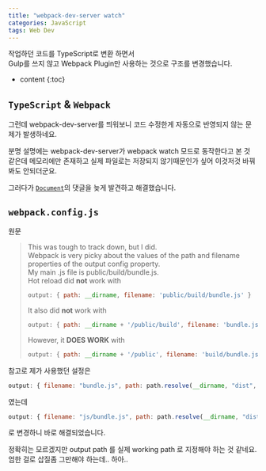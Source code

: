 ```yaml
---
title: "webpack-dev-server watch"
categories: JavaScript
tags: Web Dev
---
```


작업하던 코드를 TypeScript로 변환 하면서  
Gulp를 쓰지 않고 Webpack Plugin만 사용하는 것으로 구조를 변경했습니다.

* content
{:toc}

## `TypeScript` & `Webpack`

그런데 webpack-dev-server를 띄워보니
코드 수정한게 자동으로 반영되지 않는 문제가 발생하네요.

분명 설명에는 webpack-dev-server가 webpack watch 모드로 동작한다고 본 것 같은데
메모리에만 존재하고 실제 파일로는 저장되지 않기때문인가 싶어 이것저것 바꿔봐도 안되더군요.

그러다가 [`Document`](https://webpack.github.io/docs/webpack-dev-server.html)의 댓글을 늦게 발견하고 해결했습니다.

## `webpack.config.js`

원문
>This was tough to track down, but I did.  
>Webpack is very picky about the values of the path and filename properties of the output config property.  
>My main .js file is public/build/bundle.js.  
>Hot reload did **not** work with 
>```js
>output: { path: __dirname, filename: 'public/build/bundle.js' }
>```
>It also did **not** work with 
>```js
>output: { path: __dirname + '/public/build', filename: 'bundle.js' }
>```
>However, it **DOES WORK** with 
>```js
>output: { path: __dirname + '/public', filename: 'build/bundle.js' }
>```


참고로 제가 사용했던 설정은
```js
output: { filename: "bundle.js", path: path.resolve(__dirname, "dist", "js") }
```
였는데
```js
output: { filename: "js/bundle.js", path: path.resolve(__dirname, "dist") }
```
로 변경하니 바로 해결되었습니다.

정확히는 모르겠지만 output path 를 실제 working path 로 지정해야 하는 것 같네요.  
엄한 걸로 삽질좀 그만해야 하는데.. 하아..

